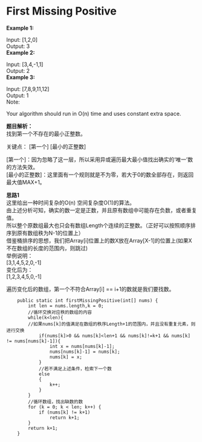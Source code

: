 # First Missing Positive



**Example 1:**

Input: \[1,2,0\]  
Output: 3  
**Example 2:**

Input: \[3,4,-1,1\]  
Output: 2  
**Example 3:**

Input: \[7,8,9,11,12\]  
Output: 1  
Note:

Your algorithm should run in O\(n\) time and uses constant extra space.

**题目解析：**  
找到第一个不存在的最小正整数。

关键点： \[第一个\] \[最小的正整数\]

\[第一个\]：因为忽略了这一层，所以采用异或遍历最大最小值找出确实的‘唯一’数的方法失效。  
\[最小的正整数\]：这里面有一个规则就是不为零，若大于0的数全部存在，则返回最大值MAX+1。

**思路1**  
这里给出一种时间复杂的O\(n\) 空间复杂度O\(1\)的算法。  
由上述分析可知，确实的数一定是正数，并且原有数组中可能存在负数，或者重复值。  
所以整个原数组最大也只会有数组Length个连续的正整数。（正好可以按照顺序排序到原有数组秩为N-1的位置上）  
借鉴桶排序的思想，我们把Array\[i\]位置上的数X放在Array\[X-1\]的位置上\(如果X不在数组的长度的范围内，则跳过\)  
举例说明：  
\[3,1,4,5,2,0,-1\]  
变化后为：  
\[1,2,3,4,5,0,-1\]

遍历变化后的数组，第一个不符合Array\[i\] == i+1的数就是我们要找数。

```text
    public static int firstMissingPositive(int[] nums) {
        int len = nums.length,k = 0;
        //循环交换对应秩的数组的内容
        while(k<len){ 
        //如果nums[k]的值满足在数组的秩序Length+1的范围内，并且没有重复元素，则进行交换
            if(nums[k]>0 && nums[k]<len+1 && nums[k]!=k+1 && nums[k] != nums[nums[k]-1]){
                int x = nums[nums[k]-1];
                nums[nums[k]-1] = nums[k];
                nums[k] = x;
            }
            //若不满足上述条件，检索下一个数
            else
            {
                k++;
            }
        }
        //循环数组，找出缺数的数
        for (k = 0; k < len; k++) {
            if (nums[k] != k+1)
                return k+1;
        }
        return k+1;
    }
```

